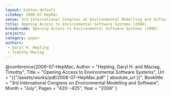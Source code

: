 ```yaml
---
layout: bibtex-default
citekey: 2006-07-HepMac
venue: 3rd International Congress on Environmental Modelling and Software
title: Opening Access to Environmental Software Systems (2006)
breadcrumb: Opening Access to Environmental Software Systems (2006)
projects:
category: paper
authors:
 - Daryl H. Hepting 
 - Timothy Maciag 
---
```

@conference{2006-07-HepMac,
	Author =  "Hepting, Daryl H. and Maciag, Timothy",
	Title =  "Opening Access to Environmental Software Systems",
	Url = \"{{"/assets/works/pdf/2006-07-HepMac.pdf" | absolute_url }}\",
	Booktitle =  "3rd International Congress on Environmental Modelling and Software",
	Month =  "July",
	Pages =  "420--425",
	Year =  "2006"
}
